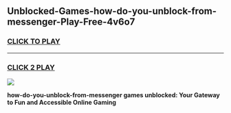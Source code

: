 
## Unblocked-Games-how-do-you-unblock-from-messenger-Play-Free-4v6o7
<h3>
<a href="https://premium76.site?title=how-do-you-unblock-from-messenger&ref=21A">CLICK TO PLAY</a></h3>
<hr>

<h3>
<a href="https://premium76.site?title=how-do-you-unblock-from-messenger&ref=21A">CLICK 2 PLAY</a>
  
</h3>

<a href="https://premium76.site?title=how-do-you-unblock-from-messenger&ref=21A"><img src="https://clearcache.store/games.png"></a>


**how-do-you-unblock-from-messenger games unblocked: Your Gateway to Fun and Accessible Online Gaming**
